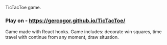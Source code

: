 TicTacToe game.

### Play on - https://gercogor.github.io/TicTacToe/

Game made with React hooks. Game includes: decorate win squares, time travel with continue from any moment, draw situation.
